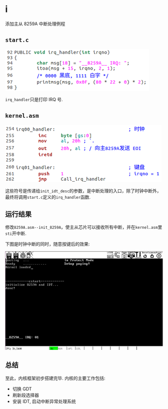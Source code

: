 # i
添加主从 8259A 中断处理例程

## `start.c`
![irq_handler](screenshot/irq_handler.png)

`irq_handler`只是打印 IRQ 号.

## `kernel.asm`
![irqxx_handler](screenshot/irqxx_handler.png)

这些符号是传递给`init_idt_desc`的参数，是中断处理的入口，除了时钟中断外，最终将调用`start.c`定义的`irq_handler`函数.

## 运行结果
修改`8259A.asm--init_8259A`，使主从芯片可以接收所有中断，并在`kernel.asm`里`sti`开中断.

下图是时钟中断的同时，随意按键后的效果:

![i](screenshot/i.png)

## 总结
至此，内核框架初步搭建完毕. 内核的主要工作包括:

- 切换 GDT
- 刷新段选择器
- 安装 IDT, 启动中断异常处理系统